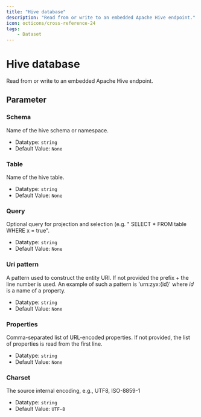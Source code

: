 ```yaml
---
title: "Hive database"
description: "Read from or write to an embedded Apache Hive endpoint."
icon: octicons/cross-reference-24
tags: 
    - Dataset
---
```

# Hive database
<!-- This file was generated - DO NOT CHANGE IT MANUALLY -->



Read from or write to an embedded Apache Hive endpoint.


## Parameter

### Schema

Name of the hive schema or namespace.

- Datatype: `string`
- Default Value: `None`



### Table

Name of the hive table.

- Datatype: `string`
- Default Value: `None`



### Query

Optional query for projection and selection (e.g. " SELECT * FROM table WHERE x = true".

- Datatype: `string`
- Default Value: `None`



### Uri pattern

A pattern used to construct the entity URI. If not provided the prefix + the line number is used. An example of such a pattern is 'urn:zyx:{id}' where *id* is a name of a property.

- Datatype: `string`
- Default Value: `None`



### Properties

Comma-separated list of URL-encoded properties. If not provided, the list of properties is read from the first line.

- Datatype: `string`
- Default Value: `None`



### Charset

The source internal encoding, e.g., UTF8, ISO-8859-1

- Datatype: `string`
- Default Value: `UTF-8`



